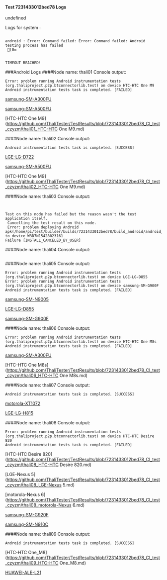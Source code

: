 #### Test 7231433012bed78 Logs

undefined

Logs for system : 
```

android : Error: Command failed: Error: Command failed: Android testing process has failed
 [0m


TIMEOUT REACHED!
```
###Android Logs
####Node name: thali01
Console output:
```
Error: problem running Android instrumentation tests (org.thaliproject.p2p.btconnectorlib.test) on device HTC-HTC One M9 
Android instrumentation tests task is completed. [FAILED]
```
[samsung-SM-A300FU](https://github.com/ThaliTester/TestResults/blob/7231433012bed78_CI_test_czyzm/thali01_samsung-SM-A300FU.md)

[samsung-SM-A500FU](https://github.com/ThaliTester/TestResults/blob/7231433012bed78_CI_test_czyzm/thali01_samsung-SM-A500FU.md)

[HTC-HTC One M9](https://github.com/ThaliTester/TestResults/blob/7231433012bed78_CI_test_czyzm/thali01_HTC-HTC One M9.md)

####Node name: thali02
Console output:
```
Android instrumentation tests task is completed. [SUCCESS]
```
[LGE-LG-D722](https://github.com/ThaliTester/TestResults/blob/7231433012bed78_CI_test_czyzm/thali02_LGE-LG-D722.md)

[samsung-SM-A500FU](https://github.com/ThaliTester/TestResults/blob/7231433012bed78_CI_test_czyzm/thali02_samsung-SM-A500FU.md)

[HTC-HTC One M9](https://github.com/ThaliTester/TestResults/blob/7231433012bed78_CI_test_czyzm/thali02_HTC-HTC One M9.md)

####Node name: thali03
Console output:
```


Test on this node has failed but the reason wasn't the test application itself.
 Cancelling the test result on this node.
 Error: problem deploying Android apk(/home/pi/test/builder/builds/7231433012bed78/build_android/android_0_7231433012bed78.apk) to device W3D7N15428023161
Failure [INSTALL_CANCELED_BY_USER]
```
####Node name: thali04
Console output:
```
```
####Node name: thali05
Console output:
```
Error: problem running Android instrumentation tests (org.thaliproject.p2p.btconnectorlib.test) on device LGE-LG-D855 
Error: problem running Android instrumentation tests (org.thaliproject.p2p.btconnectorlib.test) on device samsung-SM-G900F 
Android instrumentation tests task is completed. [FAILED]
```
[samsung-SM-N9005](https://github.com/ThaliTester/TestResults/blob/7231433012bed78_CI_test_czyzm/thali05_samsung-SM-N9005.md)

[LGE-LG-D855](https://github.com/ThaliTester/TestResults/blob/7231433012bed78_CI_test_czyzm/thali05_LGE-LG-D855.md)

[samsung-SM-G900F](https://github.com/ThaliTester/TestResults/blob/7231433012bed78_CI_test_czyzm/thali05_samsung-SM-G900F.md)

####Node name: thali06
Console output:
```
Error: problem running Android instrumentation tests (org.thaliproject.p2p.btconnectorlib.test) on device HTC-HTC One M8s 
Android instrumentation tests task is completed. [FAILED]
```
[samsung-SM-A300FU](https://github.com/ThaliTester/TestResults/blob/7231433012bed78_CI_test_czyzm/thali06_samsung-SM-A300FU.md)

[HTC-HTC One M8s](https://github.com/ThaliTester/TestResults/blob/7231433012bed78_CI_test_czyzm/thali06_HTC-HTC One M8s.md)

####Node name: thali07
Console output:
```
Android instrumentation tests task is completed. [SUCCESS]
```
[motorola-XT1072](https://github.com/ThaliTester/TestResults/blob/7231433012bed78_CI_test_czyzm/thali07_motorola-XT1072.md)

[LGE-LG-H815](https://github.com/ThaliTester/TestResults/blob/7231433012bed78_CI_test_czyzm/thali07_LGE-LG-H815.md)

####Node name: thali08
Console output:
```
Error: problem running Android instrumentation tests (org.thaliproject.p2p.btconnectorlib.test) on device HTC-HTC Desire 820 
Android instrumentation tests task is completed. [FAILED]
```
[HTC-HTC Desire 820](https://github.com/ThaliTester/TestResults/blob/7231433012bed78_CI_test_czyzm/thali08_HTC-HTC Desire 820.md)

[LGE-Nexus 5](https://github.com/ThaliTester/TestResults/blob/7231433012bed78_CI_test_czyzm/thali08_LGE-Nexus 5.md)

[motorola-Nexus 6](https://github.com/ThaliTester/TestResults/blob/7231433012bed78_CI_test_czyzm/thali08_motorola-Nexus 6.md)

[samsung-SM-G920F](https://github.com/ThaliTester/TestResults/blob/7231433012bed78_CI_test_czyzm/thali08_samsung-SM-G920F.md)

[samsung-SM-N910C](https://github.com/ThaliTester/TestResults/blob/7231433012bed78_CI_test_czyzm/thali08_samsung-SM-N910C.md)

####Node name: thali09
Console output:
```
Android instrumentation tests task is completed. [SUCCESS]
```
[HTC-HTC One_M8](https://github.com/ThaliTester/TestResults/blob/7231433012bed78_CI_test_czyzm/thali09_HTC-HTC One_M8.md)

[HUAWEI-ALE-L21](https://github.com/ThaliTester/TestResults/blob/7231433012bed78_CI_test_czyzm/thali09_HUAWEI-ALE-L21.md)




